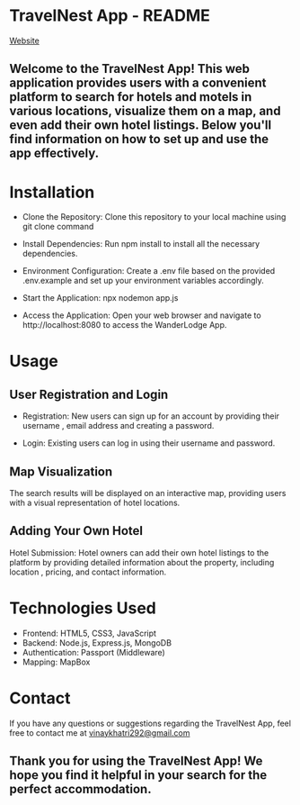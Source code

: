 # TravelNest App - README
[Website](https://travelnest-8w76.onrender.com/listings)
## Welcome to the TravelNest App! This web application provides users with a convenient platform to search for hotels and motels in various locations, visualize them on a map, and even add their own hotel listings. Below you'll find information on how to set up and use the app effectively.

# Installation
- Clone the Repository: Clone this repository to your local machine using git clone command

- Install Dependencies: Run npm install to install all the necessary dependencies.

- Environment Configuration: Create a .env file based on the provided .env.example and set up your environment variables accordingly.

- Start the Application: npx nodemon app.js

- Access the Application: Open your web browser and navigate to http://localhost:8080 to access the WanderLodge App.

# Usage
## User Registration and Login
- Registration: New users can sign up for an account by providing their username , email address and creating a password.

- Login: Existing users can log in using their username and password.

## Map Visualization
The search results will be displayed on an interactive map, providing users with a visual representation of hotel locations.

## Adding Your Own Hotel
Hotel Submission: Hotel owners can add their own hotel listings to the platform by providing detailed information about the property, including location , pricing, and contact information.

# Technologies Used
- Frontend: HTML5, CSS3, JavaScript
- Backend: Node.js, Express.js, MongoDB
- Authentication: Passport (Middleware)
- Mapping: MapBox



# Contact
If you have any questions or suggestions regarding the TravelNest App, feel free to contact me at vinaykhatri292@gmail.com

## Thank you for using the TravelNest App! We hope you find it helpful in your search for the perfect accommodation.
